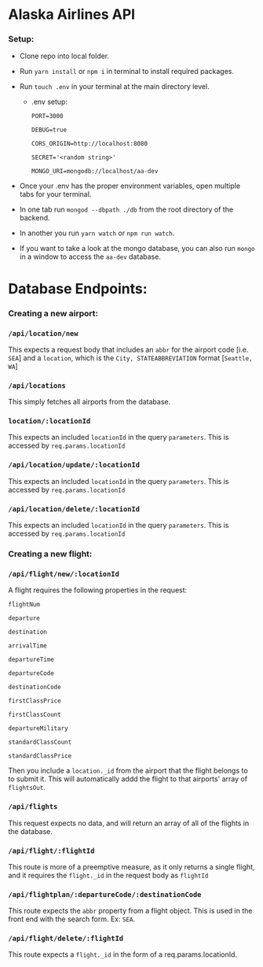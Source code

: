 # Alaska Airlines API

### Setup:
* Clone repo into local folder.

* Run `yarn install` or `npm i` in terminal to install required packages.

* Run `touch .env` in your terminal at the main directory level.
  * .env setup:

      `PORT=3000`

      `DEBUG=true`

      `CORS_ORIGIN=http://localhost:8080`

      `SECRET='<random string>'`

      `MONGO_URI=mongodb://localhost/aa-dev`

* Once your .env has the proper environment variables, open multiple tabs for your terminal.

* In one tab run `mongod --dbpath ./db` from the root directory of the backend.

* In another you run `yarn watch` or `npm run watch`. 

* If you want to take a look at the mongo database, you can also run `mongo` in a window to access the `aa-dev` database.

# Database Endpoints:

### Creating a new airport:
### `/api/location/new`
  
  This expects a request body that includes an `abbr` for the airport code [i.e. `SEA`] and a `location`, which is the `City, STATEABBREVIATION` format [`Seattle, WA`]

### `/api/locations`

  This simply fetches all airports from the database.

### `location/:locationId`

  This expects an included `locationId` in the query `parameters`. This is accessed by `req.params.locationId`

### `/api/location/update/:locationId`

  This expects an included `locationId` in the query `parameters`. This is accessed by `req.params.locationId`

### `/api/location/delete/:locationId`

  This expects an included `locationId` in the query `parameters`. This is accessed by `req.params.locationId`

### Creating a new flight:
### `/api/flight/new/:locationId`

  A flight requires the following properties in the request:

  `flightNum`

  `departure`
    
  `destination`
  
  `arrivalTime`
  
  `departureTime`
  
  `departureCode`
  
  `destinationCode`
  
  `firstClassPrice`
  
  `firstClassCount`
  
  `departureMilitary`
  
  `standardClassCount`
  
  `standardClassPrice`

  Then you include a `location._id` from the airport that the flight belongs to to submit it. This will automatically addd the flight to that airports' array of `flightsOut`.

### `/api/flights`

  This request expects no data, and will return an array of all of the flights in the database.

### `/api/flight/:flightId`

  This route is more of a preemptive measure, as it only returns a single flight, and it requires the `flight._id` in the request body as `flightId`

### `/api/flightplan/:departureCode/:destinationCode`

  This route expects the `abbr` property from a flight object. This is used in the front end with the search form. Ex: `SEA`.

### `/api/flight/delete/:flightId`

  This route expects a `flight._id` in the form of a req.params.locationId.